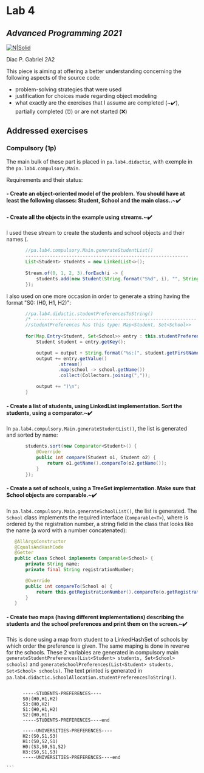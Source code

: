 # Lab 4
## _Advanced Programming 2021_
[![N|Solid](https://plati-taxe.uaic.ro/img/logo-retina1.png)](https://www.info.uaic.ro/)

Diac P. Gabriel
2A2

This piece is aiming at offering a better understanding concerning the following aspects of the source code:

- problem-solving strategies that were used
- justification for choices made regarding object modeling 
- what exactly are the exercises that I assume are completed (~✔️), partially completed (⏰) or are not started (❌)

## Addressed exercises 
### Compulsory (1p) 
The main bulk of these part is placed in `pa.lab4.didactic`, with exemple in the  `pa.lab4.compulsory.Main`. 

Requirements and their status:

 #### - Create an object-oriented model of the problem. You should have at least the following classes: Student, School and the main class..~✔️
 #### - Create all the objects in the example using streams.~✔️
  I used these stream to create the students and school objects and their names (.
 
 ````java
        //pa.lab4.compulsory.Main.generateStudentList()
        ------------------------------------------------------------
        List<Student> students = new LinkedList<>();
        
        Stream.of(0, 1, 2, 3).forEach(i -> {
            students.add(new Student(String.format("S%d", i), "", String.format("serial_number_%d", i)));
        });
 ````

  I also used on one more occasion in order to generate a string having the format "S0: (H0, H1, H2)":
 ````java
        //pa.lab4.didactic.studentPreferencesToString()
        /* ------------------------------------------------------------ */
        //studentPreferences has this type: Map<Student, Set<School>> 
        
        for(Map.Entry<Student, Set<School>> entry : this.studentPreferences.entrySet()) {
            Student student = entry.getKey();

            output = output + String.format("%s:(", student.getFirstName());
            output += entry.getValue()
                    .stream()
                    .map(school -> school.getName())
                    .collect(Collectors.joining(","));

            output += ")\n";
        }
 ````
 
 
 #### - Create a list of students, using LinkedList implementation. Sort the students, using a comparator.~✔️
  In `pa.lab4.compulsory.Main.generateStudentList()`, the list is generated and sorted by name:
  
 ````java
        students.sort(new Comparator<Student>() {
            @Override
            public int compare(Student o1, Student o2) {
                return o1.getName().compareTo(o2.getName());
            }
        });
 ````
 
  #### - Create a set of schools, using a TreeSet implementation. Make sure that School objects are comparable.~✔️
  In `pa.lab4.compulsory.Main.generateSchoolList()`, the list is generated. The `School` class implements the required interface (`Comparable<T>`), where is ordered by the registration number, a string field in the class that looks like the name (a word with a number concatenated):
  
 ````java
    @AllArgsConstructor
    @EqualsAndHashCode
    @Getter
    public class School implements Comparable<School> {
        private String name;
        private final String registrationNumber;

        @Override
        public int compareTo(School o) {
            return this.getRegistrationNumber().compareTo(o.getRegistrationNumber());
        }
    }
 ````
 
 #### - Create two maps (having different implementations) describing the students and the school preferences and print them on the screen.~✔️
  This is done using a map from student to a LinkedHashSet of schools by which order the preference is given. The same maping is done in reverve for the schools. These 2 variables are generated in compulsory main `generateStudentPreferences(List<Student> students, Set<School> schools)` and `generateSchoolPreferences(List<Student> students, Set<School> schools)`. The text printed is generated in `pa.lab4.didactic.SchoolAllocation.studentPreferencesToString()`.
  
  ````
  
        -----STUDENTS-PREFERENCES----
        S0:(H0,H1,H2)
        S3:(H0,H2)
        S1:(H0,H1,H2)
        S2:(H0,H1)
        -----STUDENTS-PREFERENCES----end

        -----UNIVERSITIES-PREFERENCES----
        H2:(S0,S1,S3)
        H1:(S0,S2,S1)
        H0:(S3,S0,S1,S2)
        H3:(S0,S1,S3)
        -----UNIVERSITIES-PREFERENCES----end

```
  
 
